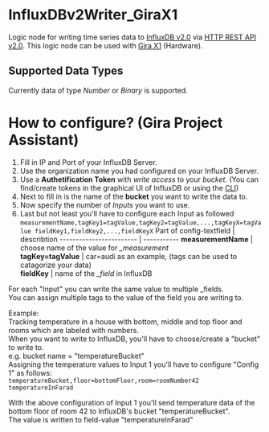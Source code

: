 # InfluxDBv2Writer_GiraX1
Logic node for writing time series data to [InfluxDB v2.0](https://docs.influxdata.com/influxdb/v2.0/) via [HTTP REST API v2.0](https://docs.influxdata.com/influxdb/v2.0/reference/api/). This logic node can be used with [Gira X1](https://www.gira.de/produkte/lichtsteuerung/lichtsteuerung-per-app/gira-x1#) (Hardware).

## Supported Data Types
Currently data of type *Number* or *Binary* is supported.

# How to configure? (Gira Project Assistant)
1. Fill in IP and Port of your InfluxDB Server.
2. Use the organization name you had configured on your InfluxDB Server.
3. Use a **Authetification Token** with *write access* to your *bucket*. (You can find/create tokens in the graphical UI of InfluxDB or using the [CLI](https://docs.influxdata.com/influxdb/v2.0/security/tokens/))
4. Next to fill in is the name of the **bucket** you want to write the data to.
5. Now specify the number of *Inputs* you want to use.
6. Last but not least you'll have to configure each Input as followed<br/>
`measurementName,tagKey1=tagValue,tagKey2=tagValue,...,tagKeyX=tagValue fieldKey1,fieldKey2,...,fieldKeyX`
Part of config-textfield | describtion
------------------------ | -----------
**measurementName**  |  choose name of the value for *_measurement*<br/>
**tagKey=tagValue**   | car=audi as an example, (tags can be used to catagorize your data)<br/>
**fieldKey**          | name of the *_field* in InfluxDB<br/>

For each "Input" you can write the same value to multiple _fields.<br/>
You can assign multiple tags to the value of the field you are writing to.<br/>

Example:<br/>
Tracking temperature in a house with bottom, middle and top floor and rooms which are labeled with numbers.<br/>
When you want to write to InfluxDB, you'll have to choose/create a "bucket" to write to.<br/>
e.g. bucket name = "temperatureBucket"<br/>
Assigning the temperature values to Input 1 you'll have to configure "Config 1" as follows:<br/>
`temperatureBucket,floor=bottomFloor,room=roomNumber42 temperatureInFarad`

With the above configuration of Input 1 you'll send temperature data of the bottom floor of room 42 to InfluxDB's bucket "temperatureBucket".<br/>
The value is written to field-value "temperatureInFarad"
